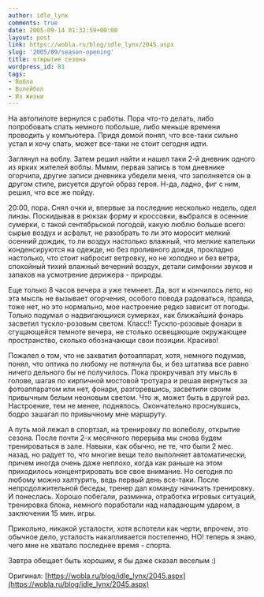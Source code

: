 ```yaml
---
author: idle_lynx
comments: true
date: 2005-09-14 01:32:59+00:00
layout: post
link: https://wobla.ru/blog/idle_lynx/2045.aspx
slug: '2005/09/season-opening'
title: открытие сезона
wordpress_id: 81
tags:
- Вобла
- Волейбол
- Из жизни
---
```


На автопилоте вернулся с работы. Пора что-то делать, либо попробовать спать немного побольше, либо меньше времени проводить у компьютера. Придя домой понял, что все-таки сильно устал и хочу спать, может все-таки не стоит сегодня идти.

Заглянул на воблу. Затем решил найти и нашел таки 2-й дневник одного из ярких жителей воблы. Мммм, первая запись в том дневнике огорчила, другие записи дневника убедели меня, что заполняется он в другом стиле, рисуется другой образ героя. Н-да, ладно, фиг с ним, решил, что все же пойду.

20:00, пора. Снял очки и, впервые за последние несколько недель, одел линзы. Поскидывав в рюкзак форму и кроссовки, выбрался в осенние сумерки, с такой сентябрьской погодой, какую люблю больше всего: сырые воздух и асфальт, не разобрать то ли это моросит мелкий осенний дождик, то ли воздух настолько влажный, что мелкие капельки конденсируются на одежде, но без проливного дождя, прохладно настолько, что стоит набросит ветровку, но не холодно и без ветра, спокойный тихий влажный вечерний воздух, детали симфонии звуков и запахов на усмотрение дерижера - природы.

Еще только 8 часов вечера а уже темнеет. Да, вот и кончилось лето, но эта мысль не вызывает огорчения, особого повода радоваться, правда, тоже нет, но это нормально, мое настроение редко зависит от погоды. Только подумал о надвигающихся сумерках, как ближайший фонарь засветил тускло-розовым светом. Класс!! Тускло-розовые фонари в сгущающейся темноте вечера, не столько освещающие окружающее пространство, сколько обозначающи свои позиции. Красиво!

Пожалел о том, что не захватил фотоаппарат, хотя, немного подумав, понял, что оптика по любому не потянула бы, и без штатива все равно ничего дельного бы не получилось. Пока прокручивал эту мысль в голове, шагая по кирпичной мостовой тротуара и решая вернуться за фотоаппаратом или нет, фонари, разгоревшись, засветили своим привычным белым неоновым светом. Что ж, может быть в другой раз. Настроение, тем не менее, поднялось. Окончательно проснувшись, бодро зашагал по привычному мне маршруту.

А путь мой лежал в спортзал, на тренировку по волеболу, открытие сезона. После почти 2-х месячного перерыва мы снова будем тренироваться в зале. Навыки, как обычно, не те, что были 2 мес. назад, но радует то, что многие вещи тело выполняет автоматически, причем иногда очень даже неплохо, когда как раньше на этом приходилось концентрировать все свое внимание. Но сегодня по любому можно халтурить, ведь первый день все-таки. После непродолжительной беседы, тренер дал команду начинать тренировку. И понеслась. Хорошо побегали, разминка, отработка игровых ситуаций, тренировка блока, немного поработали над нападающим ударом, в заключении 15 мин. игры.

Прикольно, никакой усталости, хотя вспотели как черти, впрочем, это обычное дело, усталость накапливается постепенно, НО! теперь я знаю, чего мне не хватало последнее время - спорта.

Завтра обещает быть хорошим, я бы даже сказал веселым :)

Оригинал: [https://wobla.ru/blog/idle_lynx/2045.aspx](https://wobla.ru/blog/idle_lynx/2045.aspx)
